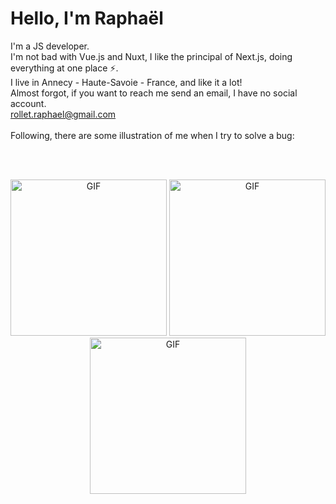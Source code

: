 # Hello, I'm Raphaël

<p>
    I'm a JS developer.<br/>
    I'm not bad with Vue.js and Nuxt, I like the principal of Next.js, doing everything at one place ⚡️.<br/>
    I live in Annecy - Haute-Savoie - France, and like it a lot!<br/>
    Almost forgot, if you want to reach me send an email, I have no social account.
    <br/>
    <a href="mailto:rollet.raphael@gmail.com?subject=Bonjour!">
     rollet.raphael@gmail.com
    </a>
    <br/><br/>
    Following, there are some illustration of me when I try to solve a bug:
</p>

<br/><br/>

<p align="center">
  <img height="250px" alt="GIF" src="https://i.giphy.com/media/v1.Y2lkPTc5MGI3NjExNGYyanp2dmZhZHU4cmp4dTZ5ZGRpYTM5ZWNxZHV2MWkwOWJqM2ltMCZlcD12MV9pbnRlcm5hbF9naWZfYnlfaWQmY3Q9Zw/8vQSQ3cNXuDGo/giphy.gif"/>
  <img height="250px" alt="GIF" src="https://i.giphy.com/media/v1.Y2lkPTc5MGI3NjExY3l3MXdqZWI2czM0M2o4NDdhcnhwdWdhc3psbGVuYWxsOW4wMmY4OCZlcD12MV9pbnRlcm5hbF9naWZfYnlfaWQmY3Q9Zw/tBxyh2hbwMiqc/giphy.gif"/>
  <img height="250px" alt="GIF" src="https://i.giphy.com/media/v1.Y2lkPTc5MGI3NjExdHphbWNrd2ZraXoxcndienl3ajhiMTljOHVucnBsZ3lud2xvYnNodiZlcD12MV9pbnRlcm5hbF9naWZfYnlfaWQmY3Q9Zw/Md4xQfuJeTtx6/giphy.gif"/>
</p>


